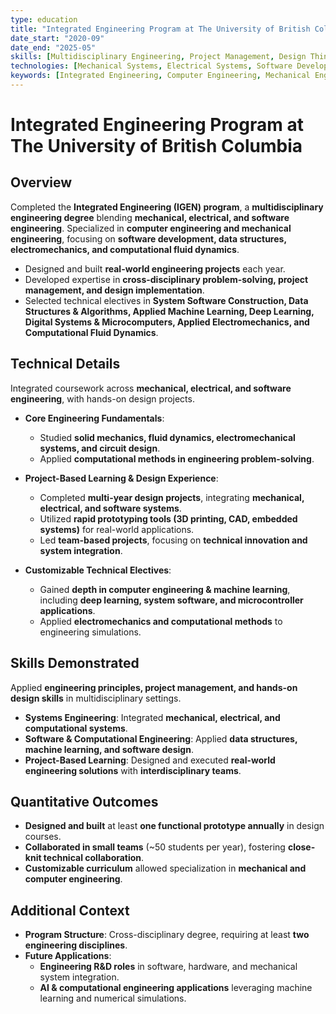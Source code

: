 ```yaml
---
type: education
title: "Integrated Engineering Program at The University of British Columbia"
date_start: "2020-09"
date_end: "2025-05"
skills: [Multidisciplinary Engineering, Project Management, Design Thinking, Systems Engineering]
technologies: [Mechanical Systems, Electrical Systems, Software Development, Computational Engineering]
keywords: [Integrated Engineering, Computer Engineering, Mechanical Engineering, Project-Based Learning]
---
```


# Integrated Engineering Program at The University of British Columbia

## Overview
Completed the **Integrated Engineering (IGEN) program**, a **multidisciplinary engineering degree** blending **mechanical, electrical, and software engineering**. Specialized in **computer engineering and mechanical engineering**, focusing on **software development, data structures, electromechanics, and computational fluid dynamics**.

- Designed and built **real-world engineering projects** each year.  
- Developed expertise in **cross-disciplinary problem-solving, project management, and design implementation**.  
- Selected technical electives in **System Software Construction, Data Structures & Algorithms, Applied Machine Learning, Deep Learning, Digital Systems & Microcomputers, Applied Electromechanics, and Computational Fluid Dynamics**.  

## Technical Details
Integrated coursework across **mechanical, electrical, and software engineering**, with hands-on design projects.

- **Core Engineering Fundamentals**:  
  - Studied **solid mechanics, fluid dynamics, electromechanical systems, and circuit design**.  
  - Applied **computational methods in engineering problem-solving**.  

- **Project-Based Learning & Design Experience**:  
  - Completed **multi-year design projects**, integrating **mechanical, electrical, and software systems**.  
  - Utilized **rapid prototyping tools (3D printing, CAD, embedded systems)** for real-world applications.  
  - Led **team-based projects**, focusing on **technical innovation and system integration**.  

- **Customizable Technical Electives**:  
  - Gained **depth in computer engineering & machine learning**, including **deep learning, system software, and microcontroller applications**.  
  - Applied **electromechanics and computational methods** to engineering simulations.  

## Skills Demonstrated
Applied **engineering principles, project management, and hands-on design skills** in multidisciplinary settings.

- **Systems Engineering**: Integrated **mechanical, electrical, and computational systems**.  
- **Software & Computational Engineering**: Applied **data structures, machine learning, and software design**.  
- **Project-Based Learning**: Designed and executed **real-world engineering solutions** with **interdisciplinary teams**.  

## Quantitative Outcomes
- **Designed and built** at least **one functional prototype annually** in design courses.  
- **Collaborated in small teams** (~50 students per year), fostering **close-knit technical collaboration**.  
- **Customizable curriculum** allowed specialization in **mechanical and computer engineering**.  

## Additional Context
- **Program Structure**: Cross-disciplinary degree, requiring at least **two engineering disciplines**.  
- **Future Applications**:  
  - **Engineering R&D roles** in software, hardware, and mechanical system integration.  
  - **AI & computational engineering applications** leveraging machine learning and numerical simulations.  
